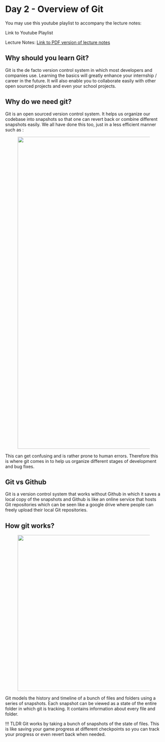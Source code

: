 # Day 2 - Overview of Git

You may use this youtube playlist to accompany the lecture notes:

<a src="https://www.youtube.com/playlist?list=PL_D88w5Aragp5062QqlgDrUkDl2-kgv79" target="_blank">Link to 
Youtube Playlist</a>

Lecture Notes:
<a href="/Day_2/git_lecture.pdf" target="_blank">Link to PDF version of lecture notes</a>

## Why should you learn Git?
Git is the de facto version control system in which most developers and companies use. Learning the basics will greatly enhance your internship / career in the future. It will also enable you to collaborate easily with other open sourced projects and even your school projects.

## Why do we need git?
Git is an open sourced version control system. It helps us organize our codebase into snapshots so that one can revert back or combine different snapshots easily. We all have done this too, just in a less efficient manner such as :

<figure>
  <img src="../imgs/git/purpose.png" width="1000"/>
</figure>

This can get confusing and is rather prone to human errors. Therefore this is where git comes in to help us organize different stages of development and bug fixes.

## Git vs Github
Git is a version control system that works without Github in which it saves a local copy of the snapshots and Github is like an online service that hosts Git repositories which can be seen like a google drive where people can freely upload their local Git repositories.

## How git works?
<figure>
  <img src="../imgs/git/overview.png" width="500" />
</figure>

Git models the history and timeline of a bunch of files and folders using a series of snapshots. Each snapshot can be viewed as a state of the entire folder in which git is tracking. It contains information about every file and folder.

!!! TLDR
    Git works by taking a bunch of snapshots of the state of files. This is like saving your game progress at different checkpoints so you can track your progress or even revert back when needed.
